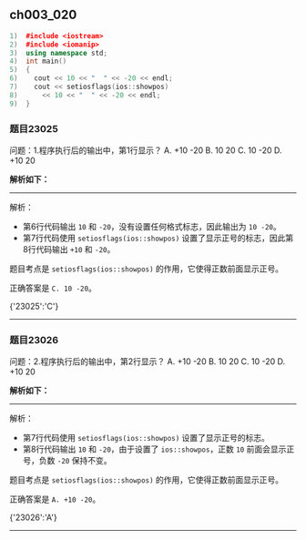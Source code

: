 ## ch003_020
``` c++
1)  #include <iostream>
2)  #include <iomanip>
3)  using namespace std;
4)  int main()
5)  {
6)    cout << 10 << "  " << -20 << endl;
7)    cout << setiosflags(ios::showpos)
8)      << 10 << "  " << -20 << endl;
9)  }

```
### 题目23025
问题：1.程序执行后的输出中，第1行显示？
A.  +10  -20 
B.  10  20
C.  10  -20
D.  +10  20


**解析如下：**

------

解析：
- 第6行代码输出 `10` 和 `-20`，没有设置任何格式标志，因此输出为 `10 -20`。
- 第7行代码使用 `setiosflags(ios::showpos)` 设置了显示正号的标志，因此第8行代码输出 `+10` 和 `-20`。

题目考点是 `setiosflags(ios::showpos)` 的作用，它使得正数前面显示正号。

正确答案是 `C. 10 -20`。

{'23025':'C'}

------

### 题目23026
问题：2.程序执行后的输出中，第2行显示？
A.  +10  -20 
B.  10  20
C.  10  -20
D.  +10  20


**解析如下：**

------

解析：
- 第7行代码使用 `setiosflags(ios::showpos)` 设置了显示正号的标志。
- 第8行代码输出 `10` 和 `-20`，由于设置了 `ios::showpos`，正数 `10` 前面会显示正号，负数 `-20` 保持不变。

题目考点是 `setiosflags(ios::showpos)` 的作用，它使得正数前面显示正号。

正确答案是 `A. +10 -20`。

{'23026':'A'}

------

